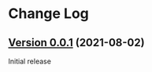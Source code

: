 # Change Log

## [Version 0.0.1](https://github.com/aserto-dev/aserto-dotnet/tree/v0.0.1) (2021-08-02)

Initial release